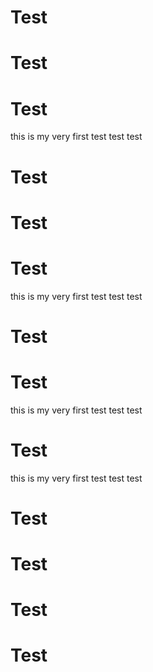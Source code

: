 # Test
# Test
# Test
this is my very first test test test
# Test
# Test
# Test
this is my very first test test test
# Test
# Test
this is my very first test test test
# Test
this is my very first test test test
# Test
# Test
# Test
# Test